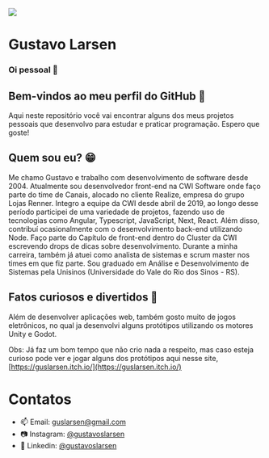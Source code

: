 ![](https://komarev.com/ghpvc/?username=gustavolarsen&color=blue)
# Gustavo Larsen
### Oi pessoal 👋

## Bem-vindos ao meu perfil do GitHub 👾

Aqui neste repositório você vai encontrar alguns dos meus projetos pessoais que desenvolvo para estudar e praticar programação. Espero que goste!

## Quem sou eu? 😁

Me chamo Gustavo e trabalho com desenvolvimento de software desde 2004. Atualmente sou desenvolvedor front-end na CWI Software onde faço parte do time de Canais, alocado no cliente Realize, empresa do grupo Lojas Renner.
Integro a equipe da CWI desde abril de 2019, ao longo desse período participei de uma variedade de projetos, fazendo uso de tecnologias como Angular, Typescript, JavaScript, Next, React. Além disso, contribuí ocasionalmente com o desenvolvimento back-end utilizando Node. Faço parte do Capítulo de front-end dentro do Cluster da CWI escrevendo drops de dicas sobre desenvolvimento.
Durante a minha carreira, também já atuei como analista de sistemas e scrum master nos times em que fiz parte. 
Sou graduado em Análise e Desenvolvimento de Sistemas pela Unisinos (Universidade do Vale do Rio dos Sinos - RS).

## Fatos curiosos e divertidos 👀

Além de desenvolver aplicações web, também gosto muito de jogos eletrônicos, no qual ja desenvolvi alguns protótipos utilizando os motores Unity e Godot.

Obs: Já faz um bom tempo que não crio nada a respeito, mas caso esteja curioso pode ver e jogar alguns dos protótipos aqui nesse site, [https://guslarsen.itch.io/](https://guslarsen.itch.io/)

# Contatos
- 📫 Email: guslarsen@gmail.com
- 📷 Instagram: [@gustavoslarsen](https://www.instagram.com/gustavoslarsen/)
- 📄 Linkedin: [@gustavoslarsen](https://www.linkedin.com/in/gustavoslarsen/)
